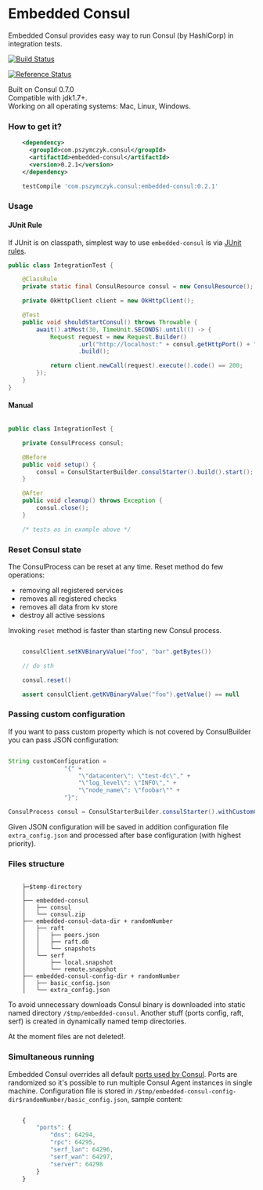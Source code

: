 # Embedded Consul

Embedded Consul provides easy way to run Consul (by HashiCorp) in integration tests.

[![Build Status](https://travis-ci.org/pszymczyk/embedded-consul.svg?branch=master)](https://travis-ci.org/pszymczyk/embedded-consul)

[![Reference Status](https://www.versioneye.com/java/com.pszymczyk.consul:embedded-consul/reference_badge.svg?style=flat-square)](https://www.versioneye.com/java/com.pszymczyk.consul:embedded-consul/references)

Built on Consul 0.7.0 <br />
Compatible with jdk1.7+. <br />
Working on all operating systems: Mac, Linux, Windows.

### How to get it?

``` xml
    <dependency>
      <groupId>com.pszymczyk.consul</groupId>
      <artifactId>embedded-consul</artifactId>
      <version>0.2.1</version>
    </dependency>
```

``` groovy
    testCompile 'com.pszymczyk.consul:embedded-consul:0.2.1'
```

### Usage

#### JUnit Rule

If JUnit is on classpath, simplest way to use `embedded-consul` is via
[JUnit rules](https://github.com/junit-team/junit4/wiki/Rules).

``` java
public class IntegrationTest {

    @ClassRule
    private static final ConsulResource consul = new ConsulResource();

    private OkHttpClient client = new OkHttpClient();

    @Test
    public void shouldStartConsul() throws Throwable {
        await().atMost(30, TimeUnit.SECONDS).until(() -> {
            Request request = new Request.Builder()
                    .url("http://localhost:" + consul.getHttpPort() + "/v1/agent/self")
                    .build();

            return client.newCall(request).execute().code() == 200;
        });
    }
}
```

#### Manual
``` java

public class IntegrationTest {

    private ConsulProcess consul;

    @Before
    public void setup() {
        consul = ConsulStarterBuilder.consulStarter().build().start();
    }

    @After
    public void cleanup() throws Exception {
        consul.close();
    }

    /* tests as in example above */
```

### Reset Consul state

The ConsulProcess can be reset at any time. Reset method do few operations:
- removing all registered services
- removes all registered checks
- removes all data from kv store
- destroy all active sessions

Invoking `reset` method is faster than starting new Consul process.

```java

    consulClient.setKVBinaryValue("foo", "bar".getBytes())

    // do sth

    consul.reset()

    assert consulClient.getKVBinaryValue("foo").getValue() == null
```

### Passing custom configuration

If you want to pass custom property which is not covered by ConsulBuilder you can pass JSON configuration:

```java

String customConfiguration =
                "{" +
                    "\"datacenter\": \"test-dc\"," +                    
                    "\"log_level\": \"INFO\"," +
                    "\"node_name\": \"foobar\"" +
                "}";

ConsulProcess consul = ConsulStarterBuilder.consulStarter().withCustomConfig(customConfiguration).build().start();    

```

Given JSON configuration will be saved in addition configuration file `extra_config.json` and processed after base
configuration (with highest priority).

### Files structure

```

    ├─$temp-directory
    │ 
    ├── embedded-consul
    │   ├── consul
    │   └── consul.zip
    ├── embedded-consul-data-dir + randomNumber
    │   ├── raft
    │   │   ├── peers.json
    │   │   ├── raft.db
    │   │   └── snapshots
    │   └── serf
    │       ├── local.snapshot
    │       └── remote.snapshot
    ├── embedded-consul-config-dir + randomNumber
    │   ├── basic_config.json   
    │   └── extra_config.json
```

To avoid unnecessary downloads Consul binary is downloaded into static named directory `/$tmp/embedded-consul`.
Another stuff (ports config, raft, serf) is created in dynamically named temp directories.

At the moment files are not deleted!.

### Simultaneous running

Embedded Consul overrides all default [ports used by Consul](https://www.consul.io/docs/agent/options.html#ports).
Ports are randomized so it's possible to run multiple Consul Agent instances in single machine.
Configuration file is stored in `/$tmp/embedded-consul-config-dir$randomNumber/basic_config.json`, sample content:

```javascript

    {
        "ports": {
            "dns": 64294,
            "rpc": 64295,
            "serf_lan": 64296,
            "serf_wan": 64297,
            "server": 64298
        }
    }

```
